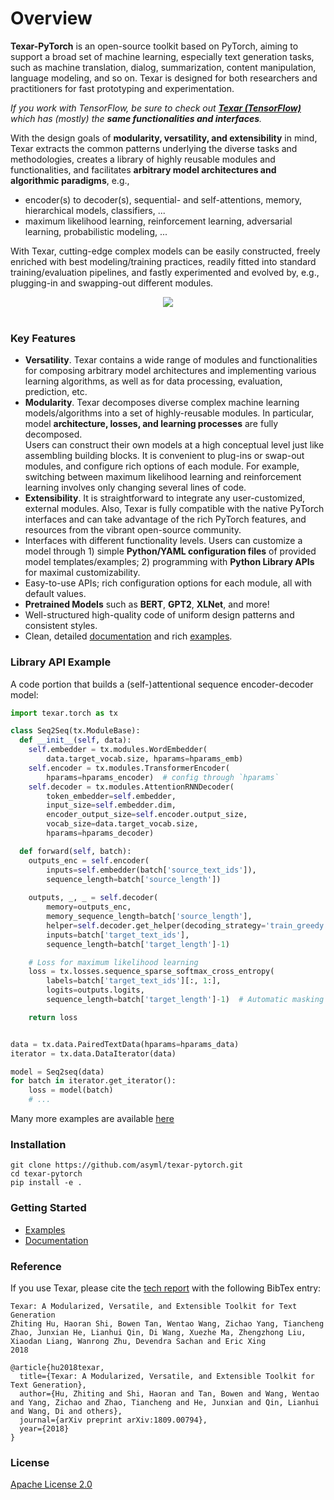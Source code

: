 # Overview #


**Texar-PyTorch** is an open-source toolkit based on PyTorch, aiming to support a broad set of machine learning, especially text generation tasks, such as machine translation, dialog, summarization, content manipulation, language modeling, and so on. Texar is designed for both researchers and practitioners for fast prototyping and experimentation.

*If you work with TensorFlow, be sure to check out **[Texar (TensorFlow)](https://github.com/asyml/texar)** which has (mostly) the **same functionalities and interfaces**.*

With the design goals of **modularity, versatility, and extensibility** in mind, Texar extracts the common patterns underlying the diverse tasks and methodologies, creates a library of highly reusable modules and functionalities, and facilitates **arbitrary model architectures and algorithmic paradigms**, e.g., 
   * encoder(s) to decoder(s), sequential- and self-attentions, memory, hierarchical models, classifiers, ... 
   * maximum likelihood learning, reinforcement learning, adversarial learning, probabilistic modeling, ... 

With Texar, cutting-edge complex models can be easily constructed, freely enriched with best modeling/training practices, readily fitted into standard training/evaluation pipelines, and fastly experimented and evolved by, e.g., plugging-in and swapping-out different modules.

<div align="center">
   <img src="https://zhitinghu.github.io/texar_web/images/texar_stack.png"><br><br>
</div> 


### Key Features
* **Versatility**. Texar contains a wide range of modules and functionalities for composing arbitrary model architectures and implementing various learning algorithms, as well as for data processing, evaluation, prediction, etc.
* **Modularity**. Texar decomposes diverse complex machine learning models/algorithms into a set of highly-reusable modules. In particular, model **architecture, losses, and learning processes** are fully decomposed.  
Users can construct their own models at a high conceptual level just like assembling building blocks. It is convenient to plug-ins or swap-out modules, and configure rich options of each module. For example, switching between maximum likelihood learning and reinforcement learning involves only changing several lines of code.
* **Extensibility**. It is straightforward to integrate any user-customized, external modules. Also, Texar is fully compatible with the native PyTorch interfaces and can take advantage of the rich PyTorch features, and resources from the vibrant open-source community.
* Interfaces with different functionality levels. Users can customize a model through 1) simple **Python/YAML configuration files** of provided model templates/examples; 2) programming with **Python Library APIs** for maximal customizability.
* Easy-to-use APIs; rich configuration options for each module, all with default values.
* **Pretrained Models** such as **BERT**, **GPT2**, **XLNet**, and more!
* Well-structured high-quality code of uniform design patterns and consistent styles. 
* Clean, detailed [documentation](https://texar-pytorch.readthedocs.io) and rich [examples](https://github.com/asyml/texar-pytorch/tree/master/examples).


### Library API Example
A code portion that builds a (self-)attentional sequence encoder-decoder model:
```python
import texar.torch as tx

class Seq2Seq(tx.ModuleBase):
  def __init__(self, data):
    self.embedder = tx.modules.WordEmbedder(
        data.target_vocab.size, hparams=hparams_emb)
    self.encoder = tx.modules.TransformerEncoder(
        hparams=hparams_encoder)  # config through `hparams`
    self.decoder = tx.modules.AttentionRNNDecoder(
        token_embedder=self.embedder,
        input_size=self.embedder.dim,
      	encoder_output_size=self.encoder.output_size,
      	vocab_size=data.target_vocab.size,
        hparams=hparams_decoder)

  def forward(self, batch): 
    outputs_enc = self.encoder(
        inputs=self.embedder(batch['source_text_ids']),
        sequence_length=batch['source_length'])
     
    outputs, _, _ = self.decoder(
        memory=outputs_enc, 
        memory_sequence_length=batch['source_length'],
        helper=self.decoder.get_helper(decoding_strategy='train_greedy'), 
        inputs=batch['target_text_ids'],
        sequence_length=batch['target_length']-1)

    # Loss for maximum likelihood learning
    loss = tx.losses.sequence_sparse_softmax_cross_entropy(
        labels=batch['target_text_ids'][:, 1:],
        logits=outputs.logits,
        sequence_length=batch['target_length']-1)  # Automatic masking

    return loss


data = tx.data.PairedTextData(hparams=hparams_data) 
iterator = tx.data.DataIterator(data)

model = Seq2seq(data)
for batch in iterator.get_iterator():
    loss = model(batch)
    # ...
```
Many more examples are available [here](https://github.com/asyml/texar-pytorch/tree/master/examples)

### Installation
```
git clone https://github.com/asyml/texar-pytorch.git 
cd texar-pytorch
pip install -e .
```


### Getting Started
* [Examples](https://github.com/asyml/texar-pytorch/tree/master/examples)
* [Documentation](https://texar-pytorch.readthedocs.io)


### Reference
If you use Texar, please cite the [tech report](https://arxiv.org/abs/1809.00794) with the following BibTex entry:
```
Texar: A Modularized, Versatile, and Extensible Toolkit for Text Generation
Zhiting Hu, Haoran Shi, Bowen Tan, Wentao Wang, Zichao Yang, Tiancheng Zhao, Junxian He, Lianhui Qin, Di Wang, Xuezhe Ma, Zhengzhong Liu, Xiaodan Liang, Wanrong Zhu, Devendra Sachan and Eric Xing
2018

@article{hu2018texar,
  title={Texar: A Modularized, Versatile, and Extensible Toolkit for Text Generation},
  author={Hu, Zhiting and Shi, Haoran and Tan, Bowen and Wang, Wentao and Yang, Zichao and Zhao, Tiancheng and He, Junxian and Qin, Lianhui and Wang, Di and others},
  journal={arXiv preprint arXiv:1809.00794},
  year={2018}
}
```


### License
[Apache License 2.0](https://github.com/asyml/texar-pytorch/tree/master/LICENSE)
